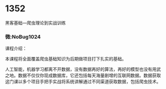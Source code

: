 # 1352
黑客基础—爬虫理论到实战训练

### 微:NoBug1024 


课程介绍：

本课程将全面覆盖爬虫基础知识为后期做项目打下扎实的基础。

人工智能，机器学习都离不开数据，没有数据再好的算法，再好的模型也没有用武之地。数据不仅仅你现成数据库，它还包括每天海量剧增的互联网数据。数据获取这门课以多个项目手把手实战将系统讲解通过不同渠道获取数据，包括爬虫技术。

